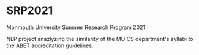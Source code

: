 # SRP2021
Monmouth University Summer Research Program 2021

NLP project anazlyzing the similarity of the MU CS department's syllabi to the ABET accreditation guidelines.
